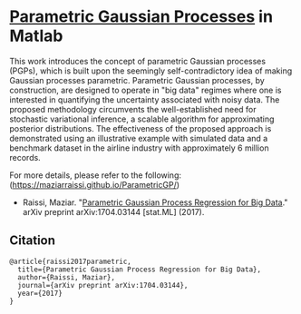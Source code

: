# [Parametric Gaussian Processes](https://maziarraissi.github.io/ParametricGP/) in Matlab

This work introduces the concept of parametric Gaussian processes (PGPs), which is built upon the seemingly self-contradictory idea of making Gaussian processes parametric. Parametric Gaussian processes, by construction, are designed to operate in "big data" regimes where one is interested in quantifying the uncertainty associated with noisy data. The proposed methodology circumvents the well-established need for stochastic variational inference, a scalable algorithm for approximating posterior distributions. The effectiveness of the proposed approach is demonstrated using an illustrative example with simulated data and a benchmark dataset in the airline industry with approximately 6 million records.

For more details, please refer to the following: (https://maziarraissi.github.io/ParametricGP/)

  - Raissi, Maziar. "[Parametric Gaussian Process Regression for Big Data](https://arxiv.org/abs/1704.03144)." arXiv preprint arXiv:1704.03144 [stat.ML] (2017).

## Citation

    @article{raissi2017parametric,
      title={Parametric Gaussian Process Regression for Big Data},
      author={Raissi, Maziar},
      journal={arXiv preprint arXiv:1704.03144},
      year={2017}
    }
